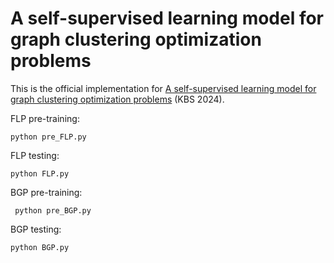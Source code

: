 # A self-supervised learning model for graph clustering optimization problems

This is the official implementation for [A self-supervised learning model for graph clustering optimization problems](https://doi.org/10.1016/j.knosys.2024.111549) (KBS 2024).

FLP pre-training: 

```
python pre_FLP.py
```

FLP testing: 

```
python FLP.py
```

BGP pre-training:

```
 python pre_BGP.py
```

BGP testing: 

```
python BGP.py
```

